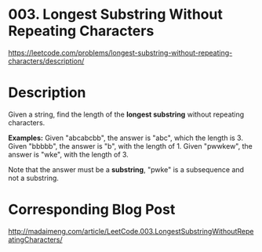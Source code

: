# 003. Longest Substring Without Repeating Characters
https://leetcode.com/problems/longest-substring-without-repeating-characters/description/

# Description
Given a string, find the length of the **longest substring** without repeating characters.

**Examples:**
Given "abcabcbb", the answer is "abc", which the length is 3.
Given "bbbbb", the answer is "b", with the length of 1.
Given "pwwkew", the answer is "wke", with the length of 3. 

Note that the answer must be a **substring**, "pwke" is a subsequence and not a substring.

# Corresponding Blog Post
http://madaimeng.com/article/LeetCode.003.LongestSubstringWithoutRepeatingCharacters/

